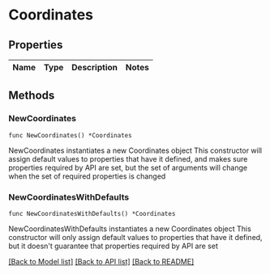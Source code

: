 # Coordinates

## Properties

Name | Type | Description | Notes
------------ | ------------- | ------------- | -------------

## Methods

### NewCoordinates

`func NewCoordinates() *Coordinates`

NewCoordinates instantiates a new Coordinates object
This constructor will assign default values to properties that have it defined,
and makes sure properties required by API are set, but the set of arguments
will change when the set of required properties is changed

### NewCoordinatesWithDefaults

`func NewCoordinatesWithDefaults() *Coordinates`

NewCoordinatesWithDefaults instantiates a new Coordinates object
This constructor will only assign default values to properties that have it defined,
but it doesn't guarantee that properties required by API are set


[[Back to Model list]](../README.md#documentation-for-models) [[Back to API list]](../README.md#documentation-for-api-endpoints) [[Back to README]](../README.md)


